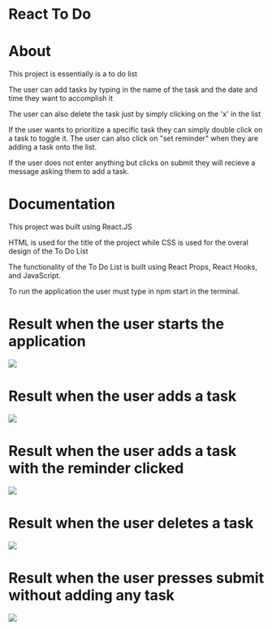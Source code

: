 # React To Do

# About

This project is essentially is a to do list

The user can add tasks by typing in the name of the task and the date and time they want to accomplish it

The user can also delete the task just by simply clicking on the 'x' in the list

If the user wants to prioritize a specific task they can simply double click on a task to toggle it. The user can also click on "set reminder" when they are adding a task onto the list.

If the user does not enter anything but clicks on submit they will recieve a message asking them to add a task.

# Documentation
This project was built using React.JS 

HTML is used for the title of the project while CSS is used for the overal design of the To Do List

The functionality of the To Do List is built using React Props, React Hooks, and JavaScript.

To run the application the user must type in npm start in the terminal.

# Result when the user starts the application
![](images/)
# Result when the user adds a task 
![](images/)
# Result when the user adds a task with the reminder clicked
![](images/)
# Result when the user deletes a task
![](images/)
# Result when the user presses submit without adding any task
![](images/) 
